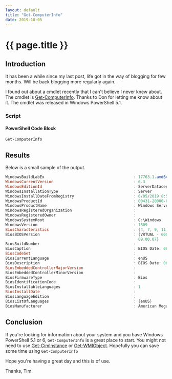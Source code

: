 ```yaml
---
layout: default
title: "Get-ComputerInfo"
date: 2019-10-05
---
```

# {{ page.title }}

## Introduction

It has been a while since my last post, life got in the way of blogging for few months. Will be back blogging more regularly again.

I found out about a cmdlet recently that I can't believe I never knew about. The cmdlet is [Get-ComputerInfo](https://docs.microsoft.com/en-us/powershell/module/microsoft.powershell.management/get-computerinfo?view=powershell-6). Thanks to Don for letting me know about it.
The cmdlet was released in Windows PowerShell 5.1.

### Script

#### PowerShell Code Block

```powershell
Get-ComputerInfo
```

## Results
Below is a small sample of the output.
```powershell
WindowsBuildLabEx                                       : 17763.1.amd64fre.rs5_release.180914-1434
WindowsCurrentVersion                                   : 6.3
WindowsEditionId                                        : ServerDatacenterEval
WindowsInstallationType                                 : Server
WindowsInstallDateFromRegistry                          : 6/05/2019 8:51:28 AM
WindowsProductId                                        : 00431-20000-00000-AA661
WindowsProductName                                      : Windows Server 2019 Datacenter Evaluation
WindowsRegisteredOrganization                           :
WindowsRegisteredOwner                                  :
WindowsSystemRoot                                       : C:\Windows
WindowsVersion                                          : 1809
BiosCharacteristics                                     : {4, 7, 9, 11...}
BiosBIOSVersion                                         : {VRTUAL - 6001702, BIOS Date: 06/02/17 12:52:12  Ver: 09.00.07, BIOS Date: 06/02/17 12:52:12  Ver:
                                                          09.00.07}
BiosBuildNumber                                         :
BiosCaption                                             : BIOS Date: 06/02/17 12:52:12  Ver: 09.00.07
BiosCodeSet                                             :
BiosCurrentLanguage                                     : enUS
BiosDescription                                         : BIOS Date: 06/02/17 12:52:12  Ver: 09.00.07
BiosEmbeddedControllerMajorVersion                      :
BiosEmbeddedControllerMinorVersion                      :
BiosFirmwareType                                        : Bios
BiosIdentificationCode                                  :
BiosInstallableLanguages                                : 1
BiosInstallDate                                         :
BiosLanguageEdition                                     :
BiosListOfLanguages                                     : {enUS}
BiosManufacturer                                        : American Megatrends Inc.
```

## Conclusion

If you're looking for information about your system and you have Windows PowerShell 5.1 or 6, `Get-ComputerInfo` is a great place to start.
You might not need to use [Get-CimInstance](https://docs.microsoft.com/en-us/powershell/module/cimcmdlets/get-ciminstance?view=powershell-6) or  [Get-WMIObject](https://docs.microsoft.com/en-us/powershell/module/microsoft.powershell.management/get-wmiobject?view=powershell-5.1). Hopefully you can save some time using `Get-ComputerInfo`

Hope you're having a great day and this is of use.

Thanks, Tim.
